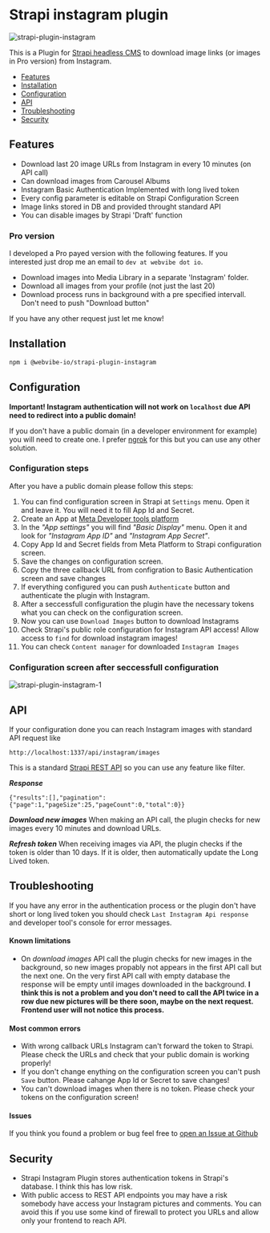 # Strapi instagram plugin
![strapi-plugin-instagram](https://user-images.githubusercontent.com/531009/208746882-a3e581d9-0970-41ec-93de-bf482261b7ae.png)

This is a Plugin for [Strapi headless CMS](https://strapi.io/) to download image links (or images in Pro version) from Instagram. 

- [Features](#features)
- [Installation](#installation)
- [Configuration](#configuration)
- [API](#api)
- [Troubleshooting](#troubleshooting)
- [Security](#security)

## Features
- Download last 20 image URLs from Instagram in every 10 minutes (on API call)
- Can download images from Carousel Albums
- Instagram Basic Authentication Implemented with long lived token
- Every config parameter is editable on Strapi Configuration Screen
- Image links stored in DB and provided throught standard API
- You can disable images by Strapi 'Draft' function

### Pro version
I developed a Pro payed version with the following features. If you interested just drop me an email to `dev at webvibe dot io`.
- Download images into Media Library in a separate 'Instagram' folder.
- Download all images from your profile (not just the last 20)
- Download process runs in background with a pre specified intervall. Don't need to push "Download button"

If you have any other request just let me know!

## Installation
```bash
npm i @webvibe-io/strapi-plugin-instagram
```

## Configuration
__Important! Instagram authentication will not work on `localhost` due API need to redirect into a public domain!__

If you don't have a public domain (in a developer environment for example) you will need to create one. I prefer [ngrok](https://ngrok.com/) for this but you can use any other solution.


### Configuration steps
After you have a public domain please follow this steps:
1. You can find configuration screen in Strapi at `Settings` menu. Open it and leave it. You will need it to fill App Id and Secret.
2. Create an App at [Meta Developer tools platform](https://developers.facebook.com/apps/)
3. In the _"App settings"_ you will find _"Basic Display"_ menu. Open it and look for _"Instagram App ID"_ and _"Instagram App Secret"_.
4. Copy App Id and Secret fields from Meta Platform to Strapi configuration screen.
5. Save the changes on configuration screen.
6. Copy the three callback URL from configration to Basic Authentication screen and save changes
7. If everything configured you can push `Authenticate` button and authenticate the plugin with Instagram.
8. After a seccessfull configuration the plugin have the necessary tokens what you can check on the configuration screen.
9. Now you can use `Download Images` button to download Instagrams
10. Check Strapi's public role configuration for Instagram API access! Allow access to `find` for download instagram images!
11. You can check `Content manager` for downloaded `Instagram Images`

### Configuration screen after seccessfull configuration
![strapi-plugin-instagram-1](https://user-images.githubusercontent.com/531009/207862543-eceb8355-e6be-46b2-bef5-79021eba9233.png)

## API
If your configuration done you can reach Instagram images with standard API request like
```
http://localhost:1337/api/instagram/images
```
This is a standard [Strapi REST API](https://docs.strapi.io/developer-docs/latest/developer-resources/database-apis-reference/rest-api.html#endpoints) so you can use any feature like filter.

___Response___
```
{"results":[],"pagination":{"page":1,"pageSize":25,"pageCount":0,"total":0}}
```

___Download new images___
When making an API call, the plugin checks for new images every 10 minutes and download URLs.

___Refresh token___
When receiving images via API, the plugin checks if the token is older than 10 days. If it is older, then automatically update the Long Lived token.

## Troubleshooting
If you have any error in the authentication process or the plugin don't have short or long lived token you should check `Last Instagram Api response` and developer tool's console for error messages.

#### Known limitations
- On _download images_ API call the plugin checks for new images in the background, so new images propably not appears in the first API call but the next one. On the very first API call with empty database the response will be empty until images downloaded in the background. __I think this is not a problem and you don't need to call the API twice in a row due new pictures will be there soon, maybe on the next request. Frontend user will not notice this process.__

#### Most common errors
- With wrong callback URLs Instagram can't forward the token to Strapi. Please check the URLs and check that your public domain is working properly!
- If you don't change enything on the configuration screen you can't push `Save` button. Please cahange App Id or Secret to save changes!
- You can't download images when there is no token. Please check your tokens on the configuration screen!

#### Issues
If you think you found a problem or bug feel free to [open an Issue at Github](https://github.com/webvibe-io/strapi-plugin-instagram/issues)


## Security
- Strapi Instagram Plugin stores authentication tokens in Strapi's database. I think this has low risk.
- With public access to REST API endpoints you may have a risk somebody have access your Instagram pictures and comments. You can avoid this if you use some kind of firewall to protect you URLs and allow only your frontend to reach API.